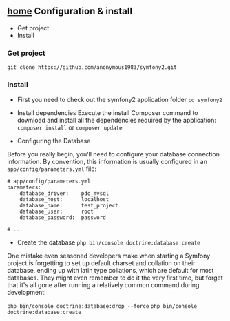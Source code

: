 [home](../README.md)
Configuration & install
-----------------------

+ Get project
+ Install
 
### Get project
`git clone https://github.com/anonymous1983/symfony2.git`

### Install
- First you need to check out the symfony2 application folder
`cd symfony2`

- Install dependencies
Execute the install Composer command to download and install all the dependencies required by the application:
`composer install`
or `composer update`

- Configuring the Database

Before you really begin, you'll need to configure your database connection information. By convention, this information is usually configured in an `app/config/parameters.yml` file:
```
# app/config/parameters.yml
parameters:
    database_driver:    pdo_mysql
    database_host:      localhost
    database_name:      test_project
    database_user:      root
    database_password:  password

# ...
```
- Create the database
`php bin/console doctrine:database:create`

One mistake even seasoned developers make when starting a Symfony project is forgetting to set up default charset and collation on their database, ending up with latin type collations, which are default for most databases. They might even remember to do it the very first time, but forget that it's all gone after running a relatively common command during development:

`php bin/console doctrine:database:drop --force`
`php bin/console doctrine:database:create`
